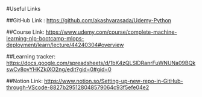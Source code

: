 #Useful Links

##GitHub Link :
https://github.com/akashvarasada/Udemy-Python

##Course Link:
https://www.udemy.com/course/complete-machine-learning-nlp-bootcamp-mlops-deployment/learn/lecture/44240304#overview

##Learning tracker:
https://docs.google.com/spreadsheets/d/1bK4zQLSlDRanrFuWNUNa09BQkswCv8ovYHKZkiXO2ng/edit?gid=0#gid=0

##Notion Link:
https://www.notion.so/Setting-up-new-repo-in-GitHub-through-VScode-8827b295128048579064c93f5efe04e2
